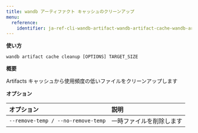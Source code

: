 ```yaml
---
title: wandb アーティファクト キャッシュのクリーンアップ
menu:
  reference:
    identifier: ja-ref-cli-wandb-artifact-wandb-artifact-cache-wandb-artifact-cache-cleanup
---
```


**使い方**

`wandb artifact cache cleanup [OPTIONS] TARGET_SIZE`

**概要**

Artifacts キャッシュから使用頻度の低いファイルをクリーンアップします


**オプション**

| **オプション** | **説明** |
| :--- | :--- |
| `--remove-temp / --no-remove-temp` | 一時ファイルを削除します |